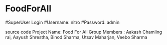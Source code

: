# FoodForAll
#SuperUser Login
#Username: nitro
#Password: admin


source code
Project Name: Food For All
Group Members : Aakash Chamling rai, Aayush Shrestha, Binod Sharma, Utsav Maharjan, Veebo Sharma
